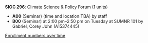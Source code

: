 **SIOC 296**: Climate Science & Policy Forum (1 units)

- **A00** (Seminar) (time and location TBA) by staff
- **B00** (Seminar) at 2:00 pm–2:50 pm on Tuesday at SUMNR 101 by Gabriel, Corey John (A15374445)

[Enrollment numbers over time](./SIOC296.tsv)
